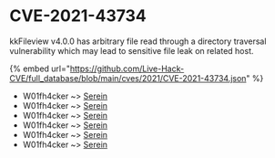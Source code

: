 # CVE-2021-43734

kkFileview v4.0.0 has arbitrary file read through a directory traversal vulnerability which may lead to sensitive file leak on related host.

{% embed url="https://github.com/Live-Hack-CVE/full_database/blob/main/cves/2021/CVE-2021-43734.json" %}


* W01fh4cker ~> [Serein](https://www.alice-snow.ru/2021/database/cve-2021-43734/serein-w01fh4cker)
* W01fh4cker ~> [Serein](https://www.alice-snow.ru/2021/database/cve-2021-43734/serein-w01fh4cker)
* W01fh4cker ~> [Serein](https://www.alice-snow.ru/2021/database/cve-2021-43734/serein-w01fh4cker)
* W01fh4cker ~> [Serein](https://www.alice-snow.ru/2021/database/cve-2021-43734/serein-w01fh4cker)
* W01fh4cker ~> [Serein](https://www.alice-snow.ru/2021/database/cve-2021-43734/serein-w01fh4cker)
* W01fh4cker ~> [Serein](https://www.alice-snow.ru/2021/database/cve-2021-43734/serein-w01fh4cker)